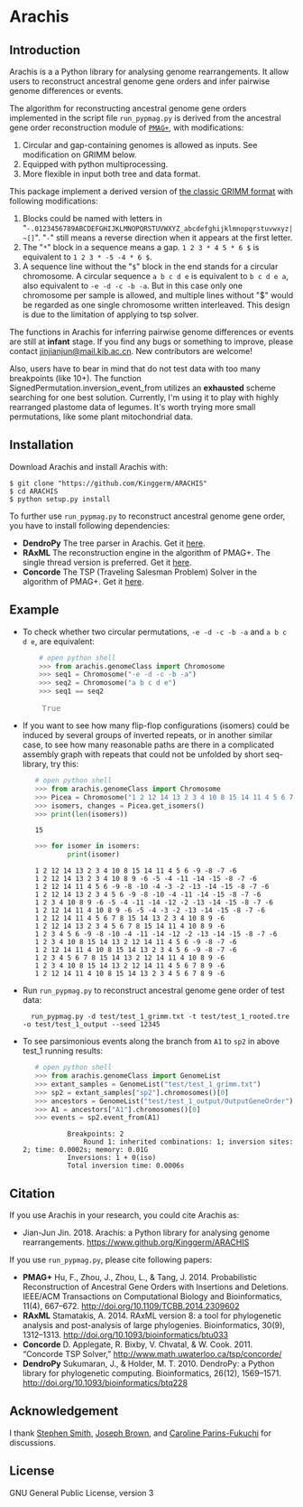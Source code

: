 # Arachis

## Introduction

Arachis is a a Python library for analysing genome rearrangements. It allow users to reconstruct ancestral genome 
gene orders and infer pairwise genome differences or events.

The algorithm for reconstructing ancestral genome gene orders implemented in the script file `run_pypmag.py`
is derived from the ancestral gene order reconstruction module of <a href="#PMAG">`PMAG+`</a>, with modifications:

1. Circular and gap-containing genomes is allowed as inputs. See modification on GRIMM below.
2. Equipped with python multiprocessing.
3. More flexible in input both tree and data format.

This package implement a derived version of [the classic GRIMM format](http://grimm.ucsd.edu/GRIMM/grimm_instr.html) 
with following modifications:
1. Blocks could be named with letters in "`-.0123456789ABCDEFGHIJKLMNOPQRSTUVWXYZ_abcdefghijklmnopqrstuvwxyz|~[]`". 
"`-`" still means a reverse direction when it appears at the first letter.
2. The "`*`" block in a sequence means a gap. `1 2 3 * 4 5 * 6 $` is equivalent to `1 2 3 * -5 -4 * 6 $`.
3. A sequence line without the "`$`" block in the end stands for a circular chromosome. A circular sequence
`a b c d e` is equivalent to `b c d e a`, also equivalent to `-e -d -c -b -a`. But in this case only 
one chromosome per sample is allowed, and multiple lines without "$" would be regarded as one single chromosome 
written interleaved. This design is due to the limitation of applying to tsp solver.

The functions in Arachis for inferring pairwise genome differences or events are still at <b>infant</b> stage. 
If you find any bugs or something to improve, please contact 
[jinjianjun@mail.kib.ac.cn](mailto:jinjianjun@mail.kib.ac.cn). New contributors are welcome!

Also, users have to bear in mind that do not test data with too many breakpoints (like 10+).
The function SignedPermutation.inversion_event_from utilizes an <b>exhausted</b> 
scheme searching for one best solution. Currently, I'm using it to play with highly rearranged plastome data of legumes.
It's worth trying more small permutations, like some plant mitochondrial data.

## Installation

Download Arachis and install Arachis with:

    $ git clone "https://github.com/Kinggerm/ARACHIS"
    $ cd ARACHIS
    $ python setup.py install

To further use `run_pypmag.py` to reconstruct ancestral genome gene order, you have to install following dependencies:

* <b>DendroPy</b> The tree parser in Arachis. Get it [here](https://www.dendropy.org/#installing).
* <b>RAxML</b> The reconstruction engine in the algorithm of PMAG+. 
The single thread version is preferred. Get it [here](https://github.com/stamatak/standard-RAxML).
* <b>Concorde</b> The TSP (Traveling Salesman Problem) Solver in the algorithm of PMAG+. 
Get it [here](http://www.math.uwaterloo.ca/tsp/concorde/downloads/downloads.htm).

## Example

* To check whether two circular permutations, `-e -d -c -b -a` and `a b c d e`, are equivalent:

    ```py
        # open python shell
        >>> from arachis.genomeClass import Chromosome
        >>> seq1 = Chromosome("-e -d -c -b -a")
        >>> seq2 = Chromosome("a b c d e")
        >>> seq1 == seq2
    ```
     <pre>    <font color=grey>True</font></pre>

* If you want to see how many flip-flop configurations (isomers) could be induced by several groups of inverted repeats, 
or in another similar case, to see how many reasonable paths are there in a complicated assembly graph with repeats that
could not be unfolded by short seq-library, try this:
 
     ```py
        # open python shell
        >>> from arachis.genomeClass import Chromosome
        >>> Picea = Chromosome("1 2 12 14 13 2 3 4 10 8 15 14 11 4 5 6 7 8 9 -6")
        >>> isomers, changes = Picea.get_isomers()
        >>> print(len(isomers))
     ```
     ```
        15
     ```
     ```py
        >>> for isomer in isomers:
                print(isomer)
     ```
     ```
        1 2 12 14 13 2 3 4 10 8 15 14 11 4 5 6 -9 -8 -7 -6
        1 2 12 14 13 2 3 4 10 8 9 -6 -5 -4 -11 -14 -15 -8 -7 -6
        1 2 12 14 11 4 5 6 -9 -8 -10 -4 -3 -2 -13 -14 -15 -8 -7 -6
        1 2 12 14 13 2 3 4 5 6 -9 -8 -10 -4 -11 -14 -15 -8 -7 -6
        1 2 3 4 10 8 9 -6 -5 -4 -11 -14 -12 -2 -13 -14 -15 -8 -7 -6
        1 2 12 14 11 4 10 8 9 -6 -5 -4 -3 -2 -13 -14 -15 -8 -7 -6
        1 2 12 14 11 4 5 6 7 8 15 14 13 2 3 4 10 8 9 -6
        1 2 12 14 13 2 3 4 5 6 7 8 15 14 11 4 10 8 9 -6
        1 2 3 4 5 6 -9 -8 -10 -4 -11 -14 -12 -2 -13 -14 -15 -8 -7 -6
        1 2 3 4 10 8 15 14 13 2 12 14 11 4 5 6 -9 -8 -7 -6
        1 2 12 14 11 4 10 8 15 14 13 2 3 4 5 6 -9 -8 -7 -6
        1 2 3 4 5 6 7 8 15 14 13 2 12 14 11 4 10 8 9 -6
        1 2 3 4 10 8 15 14 13 2 12 14 11 4 5 6 7 8 9 -6
        1 2 12 14 11 4 10 8 15 14 13 2 3 4 5 6 7 8 9 -6
    ```

* Run `run_pypmag.py` to reconstruct ancestral genome gene order of test data:

        run_pypmag.py -d test/test_1_grimm.txt -t test/test_1_rooted.tre -o test/test_1_output --seed 12345
    
* To see parsimonious events along the branch from `A1` to `sp2` in above test_1 running results:

     ```py
        # open python shell
        >>> from arachis.genomeClass import GenomeList
        >>> extant_samples = GenomeList("test/test_1_grimm.txt")
        >>> sp2 = extant_samples["sp2"].chromosomes()[0]
        >>> ancestors = GenomeList("test/test_1_output/OutputGeneOrder")
        >>> A1 = ancestors["A1"].chromosomes()[0]
        >>> events = sp2.event_from(A1)
     ```
     ```
                Breakpoints: 2
                    Round 1: inherited combinations: 1; inversion sites:  2; time: 0.0002s; memory: 0.01G
                Inversions: 1 + 0(iso)
                Total inversion time: 0.0006s
     ```

## Citation

If you use Arachis in your research, you could cite Arachis as:
* Jian-Jun Jin. 2018. Arachis: a Python library for analysing genome rearrangements. https://www.github.org/Kinggerm/ARACHIS

If you use `run_pypmag.py`, please cite following papers:
<div id="PMAG"></div>

* <b>PMAG+</b> Hu, F., Zhou, J., Zhou, L., & Tang, J. 2014. Probabilistic Reconstruction of Ancestral Gene Orders with Insertions and Deletions. IEEE/ACM Transactions on Computational Biology and Bioinformatics, 11(4), 667–672. <http://doi.org/10.1109/TCBB.2014.2309602>
* <b>RAxML</b> Stamatakis, A. 2014. RAxML version 8: a tool for phylogenetic analysis and post-analysis of large phylogenies. Bioinformatics, 30(9), 1312–1313. <http://doi.org/10.1093/bioinformatics/btu033>
* <b>Concorde</b> D. Applegate, R. Bixby, V. Chvatal, & W. Cook. 2011. “Concorde TSP Solver,” http://www.math.uwaterloo.ca/tsp/concorde/
* <b>DendroPy</b> Sukumaran, J., & Holder, M. T. 2010. DendroPy: a Python library for phylogenetic computing. Bioinformatics, 26(12), 1569–1571. <http://doi.org/10.1093/bioinformatics/btq228>

## Acknowledgement

I thank [Stephen Smith](https://github.com/blackrim), [Joseph Brown](https://github.com/josephwb), and [Caroline Parins-Fukuchi](https://github.com/carolinetomo) for discussions.

## License
GNU General Public License, version 3